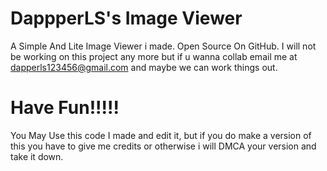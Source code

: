 # DappperLS's Image Viewer
A Simple And Lite Image Viewer i made. Open Source On GitHub.
I will not be working on this project any more but if u wanna collab email me at dapperls123456@gmail.com and maybe we can work things out.
# Have Fun!!!!!
You May Use this code I made and edit it, but if you do make a version of this you have to give me credits or otherwise i will DMCA your version and take it down.

